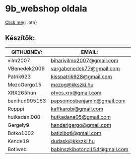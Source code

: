 # 9b_webshop oldala

[Click me](https://pepe1125.github.io/9b_web/1oldal.html){: .btn}

## Készítők:

| GITHUBNÉV:	| EMAIL:  |
| ----------- | ------- |
vilm2007	|biharivilmo2007@gmail.com
VBenedek2006	|vargabenedek77@gmail.com
Patrik623	|kisspatrik628@gmail.com
MezoGergo15	|mezog@kkszki.hu
XRX265hun	| otvos.xrx@gmail.com
benihun995163	|papsomosbenjamin@gmail.com
Ropppi	|kaffkarobi@gmail.com
hutkadani000	|hutkadana05@gmail.com
Gergely9|	handarigergo@gmail.com
Botko1002	|batiziboti@gmail.com
Kende19	|dudask@kkszki.hu
Botiweb|	babinszkibotond154@gmail.com



